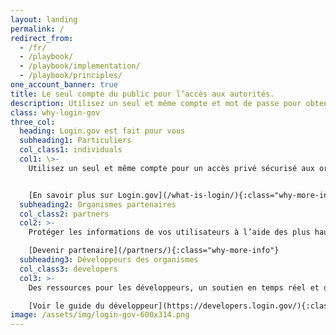 ```yaml
---
layout: landing
permalink: /
redirect_from:
  - /fr/
  - /playbook/
  - /playbook/implementation/
  - /playbook/principles/
one_account_banner: true
title: Le seul compte du public pour l’accès aux autorités.
description: Utilisez un seul et même compte et mot de passe pour obtenir un accès privé sécurisé aux organismes gouvernementaux participants.
class: why-login-gov
three_col:
  heading: Login.gov est fait pour vous
  subheading1: Particuliers
  col_class1: individuals
  col1: \>-
    Utilisez un seul et même compte pour un accès privé sécurisé aux organismes gouvernementaux participants.


    [En savoir plus sur Login.gov](/what-is-login/){:class="why-more-info"}
  subheading2: Organismes partenaires
  col_class2: partners
  col2: >-
    Protéger les informations de vos utilisateurs à l’aide des plus hauts standards de sécurité numérique et d’expérience utilisateur. Login.gov gère la mise au point des logiciels, les opérations de sécurité et le service client pour que vous n’ayez pas à vous en occuper.

    [Devenir partenaire](/partners/){:class="why-more-info"}
  subheading3: Développeurs des organismes
  col_class3: developers
  col3: >-
    Des ressources pour les développeurs, un soutien en temps réel et des outils modernes pour vous aider à mettre en œuvre et déployer votre application avec Login.gov

    [Voir le guide du développeur](https://developers.login.gov/){:class="why-more-info"} twitter_card: large
image: /assets/img/login-gov-600x314.png
---
```

